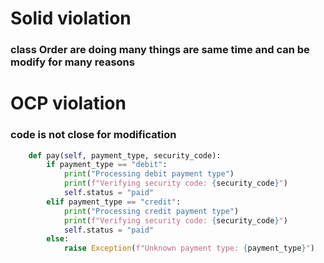 
# Solid violation
### class Order are doing many things are same time and can be modify for many reasons

# OCP violation
### code is not close for modification
~~~python
    def pay(self, payment_type, security_code):
        if payment_type == "debit":
            print("Processing debit payment type")
            print(f"Verifying security code: {security_code}")
            self.status = "paid"
        elif payment_type == "credit":
            print("Processing credit payment type")
            print(f"Verifying security code: {security_code}")
            self.status = "paid"
        else:
            raise Exception(f"Unknown payment type: {payment_type}")
~~~